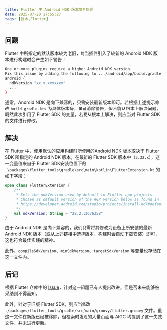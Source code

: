 ```yaml
---
title: Flutter 中 Android NDK 版本警告处理
date: 2025-07-20 17:55:27
tags: [技术,Flutter]
---
```

## 问题

Flutter 中所指定的默认版本较为老旧，每当插件引入了较新的 Android NDK 版本进行构建时会产生如下警告：

```bash
One or more plugins require a higher Android NDK version.
Fix this issue by adding the following to .../android/app/build.gradle.kts:
android {
  ndkVersion "xx.x.xxxxxxx"
  ...
}
```

通常，Android NDK 是向下兼容的，只需安装最新版本即可。若根据上述提示修改 `build.gradle.kts` 为具体版本号，虽可消除警告，但不能从根本上解决问题。既然此次引用了 Flutter SDK 的变量，若要从根本上解决，则应当对 Flutter SDK 的文件进行修改。

## 解决

在 Flutter 中，使用默认的应用构建时所使用的Android NDK 版本取决于 Flutter SDK 所指定的 Android NDK 版本，在最新的 Flutter SDK 版本中（`3.32.x`），这一变量值来自于 Flutter SDK安装位置下的 `.\packages\flutter_tools\gradle\src\main\kotlin\FlutterExtension.kt` 的如下字段：

```kotlin
open class FlutterExtension {
    /**
     * Sets the ndkVersion used by default in Flutter app projects.
     * Chosen as default version of the AGP version below as found in
     * https://developer.android.com/studio/projects/install-ndk#default-ndk-per-agp.
     */
    val ndkVersion: String = "28.2.13676358"
}
```

由于 Android NDK 是向下兼容的，我们只需将其修改为设备上所安装的最新 Android NDK 版本（或从上述链接中选择版本，构建时会自动下载安装）即可，这也符合最佳实践的精神。  

此外，`compileSdkVersion`、`minSdkVersion`、`targetSdkVersion` 等变量也存储在这一文件内。

## 后记

根据 Flutter 仓库中的 [Issue](https://github.com/flutter/flutter/issues/139427)，针对这一问题已有人提出改进，但是否未来能够被采纳则不得而知。  

此外，针对于旧版 Flutter SDK，则应当修改 `./packages/flutter_tools/gradle/src/main/groovy/flutter.groovy` 文件。虽这一文件在新版已经被移除，但检索时发现的大量页面与 AIGC 均提到了这一失效文件，并未进行更新。
